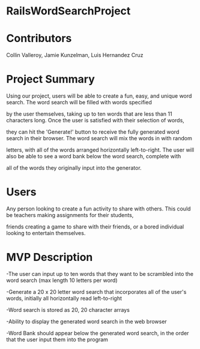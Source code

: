 # RailsWordSearchProject

# Contributors

Collin Valleroy, Jamie Kunzelman, Luis Hernandez Cruz

# Project Summary

Using our project, users will be able to create a fun, easy, and unique word search. The word search will be filled with words specified 

by the user themselves, taking up to ten words that are less than 11 characters long. Once the user is satisfied with their selection of words,

they can hit the 'Generate!' button to receive the fully generated word search in their browser. The word search will mix the words in with random 

letters, with all of the words arranged horizontally left-to-right. The user will also be able to see a word bank below the word search, complete with

all of the words they originally input into the generator.

# Users

Any person looking to create a fun activity to share with others. This could be teachers making assignments for their students, 

friends creating a game to share with their friends, or a bored individual looking to entertain themselves.

# MVP Description

-The user can input up to ten words that they want to be scrambled into the word search (max length 10 letters per word)

-Generate a 20 x 20 letter word search that incorporates all of the user's words, initially all horizontally read left-to-right

-Word search is stored as 20, 20 character arrays

-Ability to display the generated word search in the web browser

-Word Bank should appear below the generated word search, in the order that the user input them into the program
